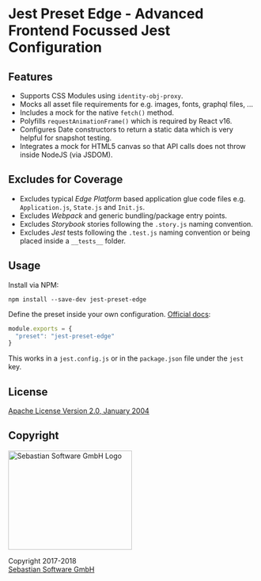 # Jest Preset Edge - Advanced Frontend Focussed Jest Configuration

## Features

- Supports CSS Modules using `identity-obj-proxy`.
- Mocks all asset file requirements for e.g. images, fonts, graphql files, ...
- Includes a mock for the native `fetch()` method.
- Polyfills `requestAnimationFrame()` which is required by React v16.
- Configures Date constructors to return a static data which is very helpful for snapshot testing.
- Integrates a mock for HTML5 canvas so that API calls does not throw inside NodeJS (via JSDOM).

## Excludes for Coverage

- Excludes typical *Edge Platform* based application glue code files e.g. `Application.js`, `State.js` and `Init.js`.
- Excludes *Webpack* and generic bundling/package entry points.
- Excludes *Storybook* stories following the `.story.js` naming convention.
- Excludes *Jest* tests following the `.test.js` naming convention or being placed inside a `__tests__` folder.

## Usage

Install via NPM:

```
npm install --save-dev jest-preset-edge
```

Define the preset inside your own configuration. [Official docs](https://facebook.github.io/jest/docs/en/configuration.html#preset-string):

```js
module.exports = {
  "preset": "jest-preset-edge"
}
```

This works in a `jest.config.js` or in the `package.json` file under the `jest` key.



## License

[Apache License Version 2.0, January 2004](license)


## Copyright

<img src="https://cdn.rawgit.com/sebastian-software/sebastian-software-brand/3d93746f/sebastiansoftware-en.svg" alt="Sebastian Software GmbH Logo" width="250" height="200"/>

Copyright 2017-2018<br/>[Sebastian Software GmbH](http://www.sebastian-software.de)
